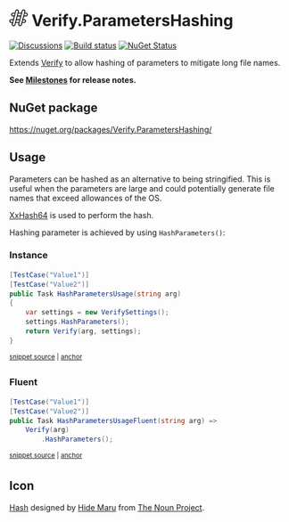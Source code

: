 # <img src="/src/icon.png" height="30px"> Verify.ParametersHashing

[![Discussions](https://img.shields.io/badge/Verify-Discussions-yellow?svg=true&label=)](https://github.com/orgs/VerifyTests/discussions)
[![Build status](https://ci.appveyor.com/api/projects/status/25dkrl8wdgqkk0p6?svg=true)](https://ci.appveyor.com/project/SimonCropp/Verify-ParametersHashing)
[![NuGet Status](https://img.shields.io/nuget/v/Verify.ParametersHashing.svg)](https://www.nuget.org/packages/Verify.ParametersHashing/)

Extends [Verify](https://github.com/VerifyTests/Verify) to allow hashing of parameters to mitigate long file names.

**See [Milestones](../../milestones?state=closed) for release notes.**


## NuGet package

https://nuget.org/packages/Verify.ParametersHashing/


## Usage

Parameters can be hashed as an alternative to being stringified. This is useful when the parameters are large and could potentially generate file names that exceed allowances of the OS.

[XxHash64](https://learn.microsoft.com/en-us/dotnet/api/system.io.hashing.xxhash64) is used to perform the hash.

Hashing parameter is achieved by using `HashParameters()`:


### Instance

<!-- snippet: HashParameters -->
<a id='snippet-HashParameters'></a>
```cs
[TestCase("Value1")]
[TestCase("Value2")]
public Task HashParametersUsage(string arg)
{
    var settings = new VerifySettings();
    settings.HashParameters();
    return Verify(arg, settings);
}
```
<sup><a href='/src/Tests/Tests.cs#L4-L15' title='Snippet source file'>snippet source</a> | <a href='#snippet-HashParameters' title='Start of snippet'>anchor</a></sup>
<!-- endSnippet -->


### Fluent

<!-- snippet: HashParametersFluent -->
<a id='snippet-HashParametersFluent'></a>
```cs
[TestCase("Value1")]
[TestCase("Value2")]
public Task HashParametersUsageFluent(string arg) =>
    Verify(arg)
        .HashParameters();
```
<sup><a href='/src/Tests/Tests.cs#L17-L25' title='Snippet source file'>snippet source</a> | <a href='#snippet-HashParametersFluent' title='Start of snippet'>anchor</a></sup>
<!-- endSnippet -->


## Icon

[Hash](https://thenounproject.com/icon/hash-7416693/) designed by [Hide Maru](https://thenounproject.com/creator/hiddemaru/) from [The Noun Project](https://thenounproject.com).

